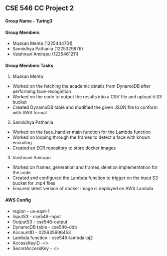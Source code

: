 ## CSE 546 CC Project 2

#### Group Name - Turing3

#### Group Members 
- Muskan Mehta (1225444701)
- Sannidhya Pathania (1225329976)
- Vaishnavi Amirapu (1225461211)

#### Group Members Tasks

1. Muskan Mehta
- Worked on the fetching the academic details from DynamoDB after performing face-recognition
- Worked on the code to output the results into a CSV file and upload it S3 bucket
- Created DynamoDB table and modified the given JSON file to conform with AWS format

2. Sannidhya Pathania
- Worked on the face_handler main function for the Lambda function
- Worked on looping through the frames to detect a face with known encoding
- Created an ECR repository to store docker images

3. Vaishnavi Amirapu
- Worked on frames_generation and frames_deletion implementation for the code
- Created and configured the Lambda funciton to trigger on the input S3 bucket for .mp4 files
- Ensured latest version of docker image is deployed on AWS Lambda


#### AWS Config
- region - us-east-1
- InputS3 - cse546-input
- OutputS3 - cse546-output
- DynamoDB table - cse546-ddb
- AccountID - 025635606453
- Lambda function - cse546-lambda-pj2
- AccessKeyID -<>
- SecretAccessKey - <>


